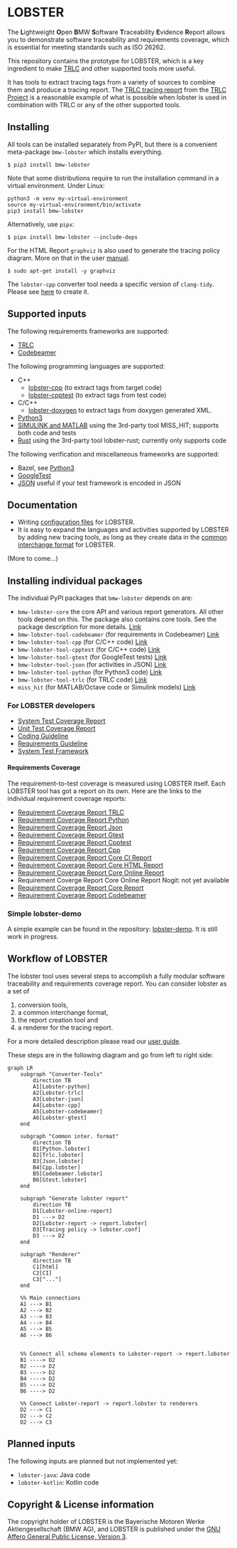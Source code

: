 # LOBSTER

The **L**ightweight **O**pen **B**MW **S**oftware **T**raceability
**E**vidence **R**eport allows you to demonstrate software traceability
and requirements coverage, which is essential for meeting standards
such as ISO 26262.

This repository contains the prototype for LOBSTER, which is a key
ingredient to make [TRLC](https://github.com/bmw-software-engineering/trlc/)
and other supported tools more useful.

It has tools to extract tracing tags from a variety of sources to
combine them and produce a tracing report. The [TRLC tracing
report](https://bmw-software-engineering.github.io/trlc/tracing.html)
from the [TRLC
Project](https://github.com/bmw-software-engineering/trlc/) is a
reasonable example of what is possible when lobster is used in combination
with TRLC or any of the other supported tools.

## Installing

All tools can be installed separately from PyPI, but there is a
convenient meta-package `bmw-lobster` which installs everything.

```
$ pip3 install bmw-lobster
```
Note that some distributions require to run the installation command in a
virtual environment.
Under Linux:
```
python3 -m venv my-virtual-environment
source my-virtual-environment/bin/activate
pip3 install bmw-lobster
```

Alternatively, use `pipx`:
```
$ pipx install bmw-lobster --include-deps
```

For the HTML Report `graphviz` is also used to generate the tracing policy diagram. More on that in the user [manual](https://github.com/bmw-software-engineering/lobster/blob/main/documentation/user-manual.md).

```
$ sudo apt-get install -y graphviz
```

The `lobster-cpp` converter tool needs a specific version of `clang-tidy`. Please see [here](https://github.com/bmw-software-engineering/lobster/blob/main/documentation/user-manual.md#clang-tidy-file-generation) to create it.

## Supported inputs

The following requirements frameworks are supported:

* [TRLC](https://github.com/bmw-software-engineering/trlc/)
* [Codebeamer](packages/lobster-tool-codebeamer/README.md)

The following programming languages are supported:

* C++
  * [lobster-cpp](packages/lobster-tool-cpp/README.md) (to extract tags from target code)
  * [lobster-cpptest](packages/lobster-tool-cpptest/README.md) (to extract tags from test code)
* C/C++
  * [lobster-doxygen](https://github.com/NewTec-GmbH/lobster-doxygen) to extract tags from doxygen generated XML.
* [Python3](packages/lobster-tool-python/README.md)
* [SIMULINK and MATLAB](https://misshit.org) using the 3rd-party tool
  MISS_HIT; supports both code and tests
* [Rust](https://github.com/NewTec-GmbH/lobster-rust) using the 3rd-party tool lobster-rust; currently only supports code

The following verification and miscellaneous frameworks are supported:

* Bazel, see [Python3](packages/lobster-tool-python/README.md)
* [GoogleTest](packages/lobster-tool-gtest/README.md)
* [JSON](packages/lobster-tool-json/README.md) useful if your test
  framework is encoded in JSON

## Documentation

* Writing [configuration files](documentation/config_files.md) for LOBSTER.
* It is easy to expand the languages and activities supported by
  LOBSTER by adding new tracing tools, as long as they create data in
  the [common interchange format](documentation/schemas.md) for LOBSTER.

(More to come...)

## Installing individual packages

The individual PyPI packages that `bmw-lobster` depends on are:

* `bmw-lobster-core` the core API and various report generators.
  All other tools depend on this.
  The package also contains core tools.
  See the package description for more details.
  [Link](https://pypi.org/project/bmw-lobster-core)
* `bmw-lobster-tool-codebeamer` (for requirements in Codebeamer) [Link](https://pypi.org/project/bmw-lobster-tool-codebeamer)
* `bmw-lobster-tool-cpp` (for C/C++ code) [Link](https://pypi.org/project/bmw-lobster-tool-cpp)
* `bmw-lobster-tool-cpptest` (for C/C++ code) [Link](https://pypi.org/project/bmw-lobster-tool-cpp)
* `bmw-lobster-tool-gtest` (for GoogleTest tests) [Link](https://pypi.org/project/bmw-lobster-tool-gtest)
* `bmw-lobster-tool-json` (for activities in JSON) [Link](https://pypi.org/project/bmw-lobster-tool-json)
* `bmw-lobster-tool-python` (for Python3 code) [Link](https://pypi.org/project/bmw-lobster-tool-python)
* `bmw-lobster-tool-trlc` (for TRLC code) [Link](https://pypi.org/project/bmw-lobster-tool-trlc)
* `miss_hit` (for MATLAB/Octave code or Simulink models) [Link](https://pypi.org/project/miss_hit)

### For LOBSTER developers

* [System Test Coverage Report](https://bmw-software-engineering.github.io/lobster/htmlcov-system/index.html)
* [Unit Test Coverage Report](https://bmw-software-engineering.github.io/lobster/htmlcov-unit/index.html)
* [Coding Guideline](CODING_GUIDELINE.md)
* [Requirements Guideline](lobster/tools/REQUIREMENTS.md)
* [System Test Framework](tests-system/README.md)

#### Requirements Coverage 

The requirement-to-test coverage is measured using LOBSTER itself.
Each LOBSTER tool has got a report on its own.
Here are the links to the individual requirement coverage reports:

* [Requirement Coverage Report TRLC](https://bmw-software-engineering.github.io/lobster/tracing-trlc.html)
* [Requirement Coverage Report Python](https://bmw-software-engineering.github.io/lobster/tracing-python.html)
* [Requirement Coverage Report Json](https://bmw-software-engineering.github.io/lobster/tracing-json.html)
* [Requirement Coverage Report Gtest](https://bmw-software-engineering.github.io/lobster/tracing-gtest.html)
* [Requirement Coverage Report Cpptest](https://bmw-software-engineering.github.io/lobster/tracing-cpptest.html)
* [Requirement Coverage Report Cpp](https://bmw-software-engineering.github.io/lobster/tracing-cpp.html)
* [Requirement Coverage Report Core CI Report](https://bmw-software-engineering.github.io/lobster/tracing-core_ci_report.html)
* [Requirement Coverage Report Core HTML Report](https://bmw-software-engineering.github.io/lobster/tracing-core_html_report.html)
* [Requirement Coverage Report Core Online Report](https://bmw-software-engineering.github.io/lobster/tracing-core_online_report.html)
* Requirement Coverge Report Core Online Report Nogit: not yet available
* [Requirement Coverage Report Core Report](https://bmw-software-engineering.github.io/lobster/tracing-core_report.html)
* [Requirement Coverage Report Codebeamer](https://bmw-software-engineering.github.io/lobster/tracing-codebeamer.html)

### Simple lobster-demo

A simple example can be found in the repository: [lobster-demo](https://github.com/bmw-software-engineering/lobster-demo).
It is still work in progress.

## Workflow of LOBSTER

The lobster tool uses several steps to accomplish a fully modular software traceability
and requirements coverage report.
You can consider lobster as a set of
1. conversion tools,
2. a common interchange format,
3. the report creation tool and
4. a renderer for the tracing report.

For a more detailed description please read our [user guide](https://github.com/bmw-software-engineering/lobster/blob/main/documentation/config_files.md).

These steps are in the following diagram and go from left to right side:

```mermaid
graph LR
    subgraph "Converter-Tools"
        direction TB
        A1[Lobster-python]
        A2[Lobster-trlc]
        A3[Lobster-json]
        A4[Lobster-cpp]
        A5[Lobster-codebeamer]
        A6[Lobster-gtest]
    end
 
    subgraph "Common inter. format"
        direction TB
        B1[Python.lobster]
        B2[Trlc.lobster]
        B3[Json.lobster]
        B4[Cpp.lobster]
        B5[Codebeamer.lobster]
        B6[Gtest.lobster]
    end
 
    subgraph "Generate lobster report"
        direction TB
        D1[Lobster-online-report]
        D1 ---> D2
        D2[Lobster-report -> report.lobster]
        D3[Tracing policy -> lobster.conf]
        D3 ---> D2
    end
 
    subgraph "Renderer"
        direction TB
        C1[html]
        C2[CI]
        C3["..."]
    end
 
    %% Main connections
    A1 ---> B1
    A2 ---> B2
    A3 ---> B3
    A4 ---> B4
    A5 ---> B5
    A6 ---> B6

 
    %% Connect all schema elements to Lobster-report -> report.lobster
    B1 ----> D2
    B2 ----> D2
    B3 ----> D2
    B4 ----> D2
    B5 ----> D2
    B6 ----> D2
 
    %% Connect Lobster-report -> report.lobster to renderers
    D2 ---> C1
    D2 ---> C2
    D2 ---> C3
 ```

## Planned inputs

The following inputs are planned but not implemented yet:

* `lobster-java`: Java code
* `lobster-kotlin`: Kotlin code

## Copyright & License information

The copyright holder of LOBSTER is the Bayerische Motoren Werke
Aktiengesellschaft (BMW AG), and LOBSTER is published under the [GNU
Affero General Public License, Version 3](LICENSE.md).
